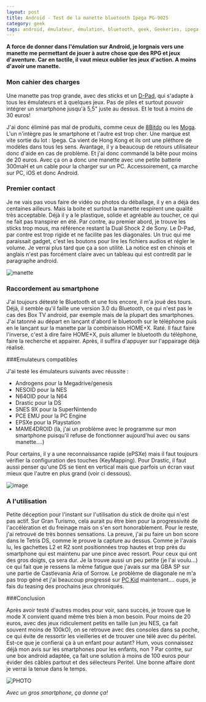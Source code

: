 ```yaml
---
layout: post
title: Android - Test de la manette bluetooth Ipega PG-9025
category: geek
tags: android, émulateur, émulation, bluetooth, geek, Geekeries, ipega, jeu video, joypad, matériel, retrogaming, test
---
```

**A force de donner dans l'émulation sur Android, je lorgnais vers une manette me permettant de jouer à autre chose que des RPG et jeux d'aventure. Car en tactile, il vaut mieux oublier les jeux d'action. A moins d'avoir une manette.**

### Mon cahier des charges

Une manette pas trop grande, avec des sticks et un <a href="https://fr.wikipedia.org/wiki/Croix_directionnelle">D-Pad</a>, qui s'adapte à tous les émulateurs et à quelques jeux. Pas de piles et surtout pouvoir intégrer un smartphone jusqu'à 5,5" juste au dessus. Et le tout à moins de 30 euros!

J'ai donc éliminé pas mal de produits, comme ceux de <a href="http://www.8bitdo.com">8Bitdo</a> ou les <a href="http://www.mogaanywhere.com">Moga</a>. L'un n'intègre pas le smartphone et l'autre est trop cher. Une marque est vite sortie du lot : Ipega. Ca vient de Hong Kong et ils ont une pléthore de modèles dans tous les sens. Avantage, il y a beaucoup de retours utilisateur donc d'aide en cas de problème. Et j'ai donc commandé la bête pour moins de 20 euros. Avec ça on a donc une manette avec une petite batterie 300maH et un cable pour la charger sur un PC. Accessoirement, ça marche sur PC, iOS et donc Android.

### Premier contact

Je ne vais pas vous faire de vidéo ou photos du déballage, il y en a déjà des centaines ailleurs. Mais la boite et surtout la manette respirent une qualité très acceptable. Déjà il y a le plastique, solide et agréable au toucher, ce qui ne fait pas transpirer en été. Par contre, au premier abord, je trouve les sticks trop mous, ma référence restant la Dual Shock 2 de Sony. Le D-Pad, par contre est trop rigide et ne facilite pas les diagonales. Un truc qui me paraissait gadget, c'est les boutons pour lire les fichiers audios et régler le volume. Je verrai plus tard que ça a son utilité. La notice est en chinois et anglais n'est pas forcément claire avec un tableau qui est contredit par le paragraphe android.

![manette](https://filedn.eu/llqi9IBxlYouGRXYG2xlROb/img/2017/manette.jpg)

### Raccordement au smartphone

J'ai toujours détesté le Bluetooth et une fois encore, il m'a joué des tours. Déjà, il semble qu'il faille une version 3.0 du Bluetooth, ce qui n'est pas le cas des Box TV android, par exemple mais de la plupart des smartphones. J'ai tatonné au départ en lançant d'abord le bluetooth sur le téléphone puis en le lançant sur la manette par la combinaison HOME+X. Raté. Il faut faire l'inverse, c'est à dire faire HOME+X, puis allumer le bluetooth du téléphone, faire la recherche et appairer. Après, il suffira d'appuyer sur l'appairage déjà réalisé.

###Emulateurs compatibles

J'ai testé les émulateurs suivants avec réussite :

* Androgens pour la Megadrive/genesis
* NESOID pour la NES
* N64OID pour la N64
* Drastic pour la DS
* SNES 9X pour la SuperNintendo
* PCE EMU pour la PC Engine
* EPSXe pour la Playstation
* MAME4DROID (là, j'ai un problème avec le programme sur mon smartphone puisqu'il refuse de fonctionner aujourd'hui avec ou sans manette....)

Pour certains, il y a une reconnaissance rapide (ePSXe) mais il faut toujours vérifier la configuration des touches (KeyMapping). Pour Drastic, il faut aussi penser qu'une DS se tient en vertical mais que parfois un écran vaut mieux que l'autre en plus grand (voir ci dessous).

![image](https://filedn.eu/llqi9IBxlYouGRXYG2xlROb/img/2017/ipegatest.png)

### A l'utilisation

Petite déception pour l'instant sur l'utilisation du stick de droite qui n'est pas actif. Sur Gran Turismo, cela aurait pu être bien pour la progressivité de l'accélération et du freinage mais on s'en sort honorablement. Pour le reste, j'ai retrouvé de très bonnes sensations. La preuve, j'ai pu faire un bon score dans le Tetris DS, comme le prouve la capture au dessus. Comme je l'avais lu, les gachettes L2 et R2 sont positionnées trop hautes et trop près du smartphone qui est maintenu par une pince avec ressort. Pour ceux qui ont des gros doigts, ça sera dur. Je la trouve aussi un peu petite (je l'ai voulu...) ce qui fait que je ressens la même fatigue que j'avais sur ma GBA SP sur une partie de Castlevania Aria of Sorrow. Le problème de diagonale ne m'a pas trop géné et j'ai beaucoup progressé sur <a href="https://cheziceman.wordpress.com/2017/09/26/souvenir-de-gamer-pc-kid-bonk-1989/">PC Kid</a> maintenant.... oups, je fais du teasing des prochains jeux chroniqués.

###Conclusion

Après avoir testé d'autres modes pour voir, sans succès, je trouve que le mode X convient quand même très bien à mon besoin. Pour moins de 20 euros, avec des jeux ridiculement petits en taille (un jeu NES, ça fait souvent moins de 100kO), on se retrouve avec des consoles dans sa poche, ce qui évite de ressortir les vieilleries et de trouver une télé avec du péritel. Est-ce que je confierai ça à un enfant pour autant? Hum, vous connaissez déjà mon avis sur les smartphones pour les enfants, non ? Par contre, sur une box android adaptée, ça fait une solution à moins de 100 euros pour évider des câbles partout et des sélecteurs Peritel. Une bonne affaire dont je verrai la tenue dans le temps.

![PHOTO](https://filedn.eu/llqi9IBxlYouGRXYG2xlROb/img/2017/ipegamax.jpg)

*Avec un gros smartphone, ça donne ça!*
